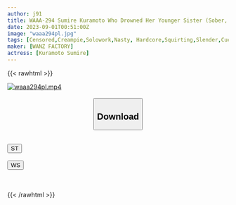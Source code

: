 ```yaml
---
author: j91
title: WAAA-294 Sumire Kuramoto Who Drowned Her Younger Sister (Sober, Shy, Not Interested In Sex) In Kimeseku To Cum And Finished In A Meat Urinal
date: 2023-09-01T00:51:00Z
image: "waaa294pl.jpg"
tags: [Censored,Creampie,Solowork,Nasty, Hardcore,Squirting,Slender,Cuckold	 ]
maker: [WANZ FACTORY]
actress: [Kuramoto Sumire]
---
```



{{< rawhtml >}}

<div class="video" data-videoid="OevDePy6BmIZQkD">
    <a href="javascript:;">
        <img src="https://my.j91.asia/posts/waaa294pl/waaa294pl.jpg" width="WIDTH" height="HEIGHT" alt="waaa294pl.mp4" loading="lazy">
    </a>
</div>

<script type="text/javascript" src="https://j91.asia/asset/on-demand-st.js"></script>

<br>
  <link rel="stylesheet" href="https://j91.asia/asset/bs5.css">
  
  <center>
  <button class="btn btn-primary" type="button" data-bs-toggle="collapse" data-bs-target=".multi-collapse" aria-expanded="false" aria-controls="multiCollapseExample1 multiCollapseExample2"><h2>Download</h2></button></center>
</p>
<div class="row">
  <div class="col">
    <div class="collapse multi-collapse" id="multiCollapseExample1">
      <div class="card card-body">
	      	      <br>
<div class="buttons">  
<a href="https://streamtape.to/v/OevDePy6BmIZQkD"><button class="btn-hover color-3"><i class="fa fa-download"></i> ST</button></a></div>
    </div>
  </div>
</div>
  <div class="col">
    <div class="collapse multi-collapse" id="multiCollapseExample2">
      <div class="card card-body">
	      <br>
<div class="buttons">
    <a href="https://wolfstream.tv/8zp4v8kkjvo9"><button class="btn-hover color-9"><i class="fa fa-download"></i> WS</button></a></div>
<br><br>
      </div>
    </div>
  </div>
</div>

{{< /rawhtml >}}
